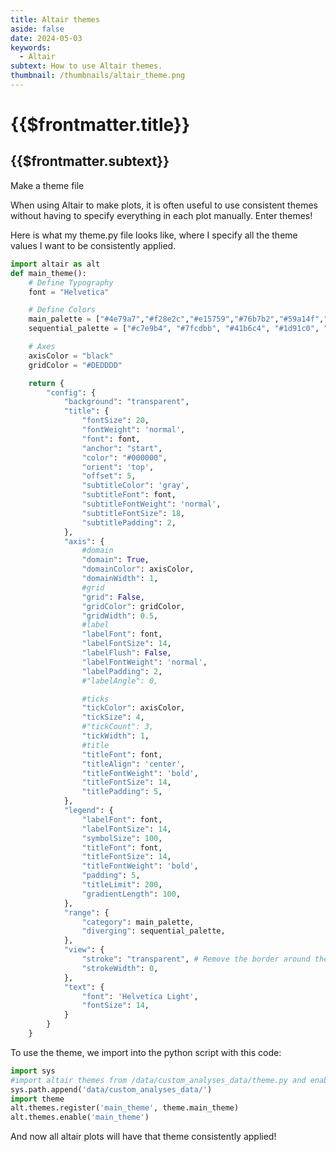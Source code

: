 ```yaml
---
title: Altair themes
aside: false
date: 2024-05-03
keywords:
  - Altair
subtext: How to use Altair themes.
thumbnail: /thumbnails/altair_theme.png
---
```


<div class='prose dark:prose-dark dark:prose-invert'>

<h1> {{$frontmatter.title}} </h1>

<h2>{{$frontmatter.subtext}}</h2>

<p>Make a theme file

When using Altair to make plots, it is often useful to use consistent themes without having to specify everything in each plot manually. Enter themes!

Here is what my theme.py file looks like, where I specify all the theme values I want to be consistently applied.
</p>


```python
import altair as alt
def main_theme():
    # Define Typography
    font = "Helvetica"

    # Define Colors
    main_palette = ["#4e79a7","#f28e2c","#e15759","#76b7b2","#59a14f","#edc949","#af7aa1","#ff9da7","#9c755f","#bab0ab"]
    sequential_palette = ["#c7e9b4", "#7fcdbb", "#41b6c4", "#1d91c0", "#225ea8", "#253494"]

    # Axes
    axisColor = "black"
    gridColor = "#DEDDDD"

    return {
        "config": {
            "background": "transparent",
            "title": {
                "fontSize": 20,
                "fontWeight": 'normal',
                "font": font,
                "anchor": "start",
                "color": "#000000",
                "orient": 'top',
                "offset": 5,
                "subtitleColor": 'gray',
                "subtitleFont": font,
                "subtitleFontWeight": 'normal',
                "subtitleFontSize": 18,
                "subtitlePadding": 2,
            },
            "axis": {
                #domain
                "domain": True,
                "domainColor": axisColor,
                "domainWidth": 1,
                #grid
                "grid": False,
                "gridColor": gridColor,
                "gridWidth": 0.5,
                #label
                "labelFont": font,
                "labelFontSize": 14,
                "labelFlush": False,
                "labelFontWeight": 'normal',
                "labelPadding": 2,
                #"labelAngle": 0,

                #ticks
                "tickColor": axisColor,
                "tickSize": 4,
                #"tickCount": 3,
                "tickWidth": 1,
                #title
                "titleFont": font,
                "titleAlign": 'center',
                "titleFontWeight": 'bold',
                "titleFontSize": 14,
                "titlePadding": 5,
            },
            "legend": {
                "labelFont": font,
                "labelFontSize": 14,
                "symbolSize": 100,
                "titleFont": font,
                "titleFontSize": 14,
                "titleFontWeight": 'bold',
                "padding": 5,
                "titleLimit": 200,
                "gradientLength": 100,
            },
            "range": {
                "category": main_palette,
                "diverging": sequential_palette,
            },
            "view": {
                "stroke": "transparent", # Remove the border around the visualization
            	"strokeWidth": 0,
            },
        	"text": {
            	"font": 'Helvetica Light',
            	"fontSize": 14,
        	}
        }
    }
```

<p>To use the theme, we import into the python script with this code:</p>

```python
import sys
#import altair themes from /data/custom_analyses_data/theme.py and enable
sys.path.append('data/custom_analyses_data/')
import theme
alt.themes.register('main_theme', theme.main_theme)
alt.themes.enable('main_theme')
```

<p>
And now all altair plots will have that theme consistently applied!
</p>
</div>